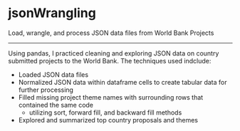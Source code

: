 # jsonWrangling
Load, wrangle, and process JSON data files from World Bank Projects

***

Using pandas, I practiced cleaning and exploring JSON data on country submitted projects to the World Bank. The techniques used indclude:
- Loaded JSON data files
- Normalized JSON data within dataframe cells to create tabular data for further processing
- Filled missing project theme names with surrounding rows that contained the same code
  - utilizing sort, forward fill, and backward fill methods
- Explored and summarized top country proposals and themes

